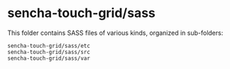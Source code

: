 # sencha-touch-grid/sass

This folder contains SASS files of various kinds, organized in sub-folders:

    sencha-touch-grid/sass/etc
    sencha-touch-grid/sass/src
    sencha-touch-grid/sass/var
